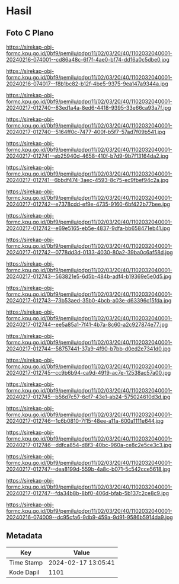 # Hasil

## Foto C Plano

https://sirekap-obj-formc.kpu.go.id/0bf9/pemilu/pdpr/11/02/03/20/40/1102032040001-20240216-074001--cd86a48c-6f7f-4ae0-bf74-dd16a0c5dbe0.jpg

https://sirekap-obj-formc.kpu.go.id/0bf9/pemilu/pdpr/11/02/03/20/40/1102032040001-20240216-074017--f8b1bc82-b12f-4be5-9375-9ea147a9344a.jpg

https://sirekap-obj-formc.kpu.go.id/0bf9/pemilu/pdpr/11/02/03/20/40/1102032040001-20240217-012740--83ed1a4a-8ed6-4418-9395-33e66ca93a7f.jpg

https://sirekap-obj-formc.kpu.go.id/0bf9/pemilu/pdpr/11/02/03/20/40/1102032040001-20240217-012740--5164ff0c-7477-400f-b5f7-57ad7f09b541.jpg

https://sirekap-obj-formc.kpu.go.id/0bf9/pemilu/pdpr/11/02/03/20/40/1102032040001-20240217-012741--eb25940d-4658-410f-b7d9-9b7f13164da2.jpg

https://sirekap-obj-formc.kpu.go.id/0bf9/pemilu/pdpr/11/02/03/20/40/1102032040001-20240217-012741--6bbdf474-3aec-4593-8c75-ec9fbef94c2a.jpg

https://sirekap-obj-formc.kpu.go.id/0bf9/pemilu/pdpr/11/02/03/20/40/1102032040001-20240217-012742--e7378cdd-ef9e-4735-9160-6bf422b77bee.jpg

https://sirekap-obj-formc.kpu.go.id/0bf9/pemilu/pdpr/11/02/03/20/40/1102032040001-20240217-012742--e69e5165-eb5e-4837-9dfa-bb658471eb41.jpg

https://sirekap-obj-formc.kpu.go.id/0bf9/pemilu/pdpr/11/02/03/20/40/1102032040001-20240217-012742--0778dd3d-0133-4030-80a2-39ba0c6af58d.jpg

https://sirekap-obj-formc.kpu.go.id/0bf9/pemilu/pdpr/11/02/03/20/40/1102032040001-20240217-012743--563821e5-6d5b-484b-adf4-b19369e5e0d5.jpg

https://sirekap-obj-formc.kpu.go.id/0bf9/pemilu/pdpr/11/02/03/20/40/1102032040001-20240217-012743--73b53aed-35b0-4bcb-a03e-d63396c15fda.jpg

https://sirekap-obj-formc.kpu.go.id/0bf9/pemilu/pdpr/11/02/03/20/40/1102032040001-20240217-012744--ee5a85a1-7f41-4b7a-8c60-a2c927874e77.jpg

https://sirekap-obj-formc.kpu.go.id/0bf9/pemilu/pdpr/11/02/03/20/40/1102032040001-20240217-012744--58757441-37a9-4f90-b7bb-d0ed2e7341d0.jpg

https://sirekap-obj-formc.kpu.go.id/0bf9/pemilu/pdpr/11/02/03/20/40/1102032040001-20240217-012745--cc9b6b94-ca9d-4919-ac7e-12538ac57a00.jpg

https://sirekap-obj-formc.kpu.go.id/0bf9/pemilu/pdpr/11/02/03/20/40/1102032040001-20240217-012745--b56d7c57-6cf7-43e1-ab24-575024610d3d.jpg

https://sirekap-obj-formc.kpu.go.id/0bf9/pemilu/pdpr/11/02/03/20/40/1102032040001-20240217-012746--1c6b0810-7f15-48ee-a11a-600a1111e644.jpg

https://sirekap-obj-formc.kpu.go.id/0bf9/pemilu/pdpr/11/02/03/20/40/1102032040001-20240217-012746--ddfca854-d8f3-40bc-960a-ce8c2e5ce3c3.jpg

https://sirekap-obj-formc.kpu.go.id/0bf9/pemilu/pdpr/11/02/03/20/40/1102032040001-20240217-012747--dea8199d-559b-4a8c-b071-5c542cce5618.jpg

https://sirekap-obj-formc.kpu.go.id/0bf9/pemilu/pdpr/11/02/03/20/40/1102032040001-20240217-012747--fda34b8b-8bf0-406d-bfab-5b137c2ce8c9.jpg

https://sirekap-obj-formc.kpu.go.id/0bf9/pemilu/pdpr/11/02/03/20/40/1102032040001-20240216-074009--dc95cfa6-9db9-459a-9d91-9586b5914da9.jpg


## Metadata

| Key        | Value               |
| ---------- | ------------------- |
| Time Stamp | 2024-02-17 13:05:41 |
| Kode Dapil | 1101                |



